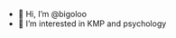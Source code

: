 - 👋 Hi, I’m @bigoloo
- 👀 I’m interested in KMP and psychology


<!---
bigoloo/bigoloo is a ✨ special ✨ repository because its `README.md` (this file) appears on your GitHub profile.
You can click the Preview link to take a look at your changes.
--->
